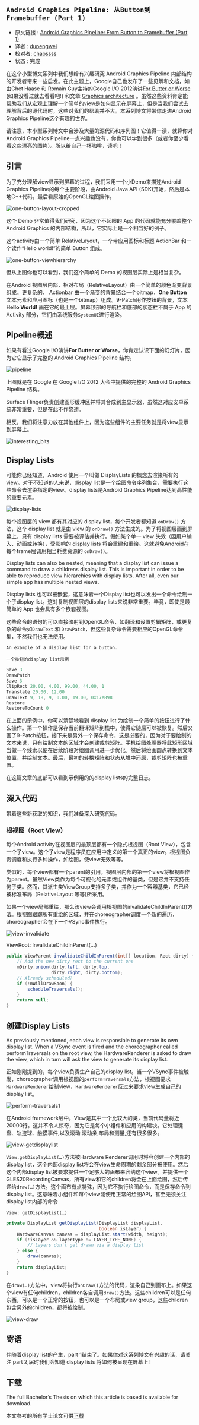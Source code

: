 `Android Graphics Pipeline: 从Button到Framebuffer (Part 1)`
---


* 原文链接 : [Android Graphics Pipeline: From Button to Framebuffer (Part 1)](https://blog.inovex.de/android-graphics-pipeline-from-button-to-framebuffer-part-1/)
* 译者 : [dupengwei](https://github.com/dupengwei) 
* 校对者: [chaossss](https://github.com/chaossss)   
* 状态 :  完成 



在这个小型博文系列中我们想给有兴趣研究 Android Graphics Pipeline 内部结构的开发者带来一些启发。在此主题上，Google自己也发布了一些见解和文档，如由Chet Haase 和 Romain Guy主持的Google I/O 2012演讲[For Butter or Worse](https://www.youtube.com/watch?v=Q8m9sHdyXnE) (如果没看过就去看看吧!) 和文章 [Graphics architecture](http://source.android.com/devices/graphics/architecture.html) 。虽然这些资料肯定能帮助我们从宏观上理解一个简单的view是如何显示在屏幕上，但是当我们尝试去理解背后的源代码时，这些对我们的帮助并不大。本系列博文将带你走进Android Graphics Pipeline这个有趣的世界。

请注意，本小型系列博文中会涉及大量的源代码和序列图！它值得一读，就算你对Android Graphics Pipeline一点兴趣也没有，你也可以学到很多（或者你至少看看这些漂亮的图片）。所以给自己一杯咖啡，读吧！

## 引言

为了充分理解view显示到屏幕的过程，我们采用一个小Demo来描述Android Graphics Pipeline的每个主要阶段，由Android Java API (SDK)开始，然后是本地C++代码，最后看原始的OpenGL绘图操作。


![one-button-layout-cropped](http://img.my.csdn.net/uploads/201504/09/1428538541_6558.png)

这个 Demo 非常值得我们研究，因为这个不起眼的 App 的代码就能充分覆盖整个 Android Graphics 的内部结构，所以，它实际上是一个相当好的例子。

这个activity由一个简单 RelativeLayout，一个带应用图标和标题 ActionBar 和一个读作“Hello world!”的简单 Button 组成。

![one-button-viewhierarchy](http://img.my.csdn.net/uploads/201504/09/1428538541_8737.png)

但从上图你也可以看到，我们这个简单的 Demo 的视图层实际上是相当复杂。

在Android 视图层内部，相对布局（RelativeLayout）由一个简单的颜色渐变背景组成。更复杂的， Actionbar 由一个渐变的背景结合一个bitmap，**One Button** 文本元素和应用图标（也是一个bitmap）组成。9-Patch用作按钮的背景，文本 **Hello World!** 画在它的最上层。屏幕顶部的导航栏和底部的状态栏不属于 App 的 Activity 部分，它们由系统服务`SystemUI`进行渲染。

## Pipeline概述

如果有看过Google I/O演讲**For Butter or Worse**，你肯定认识下面的幻灯片，因为它它显示了完整的 Android Graphics Pipeline 结构。

![pipeline](http://img.my.csdn.net/uploads/201504/09/1428538607_4861.png)

上图就是在 Google 在 Google I/O 2012 大会中提供的完整的 Android Graphics Pipeline 结构。

Surface Flinger负责创建图形缓冲区并将其合成到主显示器，虽然这对应安卓系统非常重要，但是在此不作赘述。

相反，我们将注意力放在其他组件上，因为这些组件的主要任务就是将view显示到屏幕上。

![interesting_bits](http://img.my.csdn.net/uploads/201504/09/1428538541_4202.png)

## Display Lists

可能你已经知道，Android 使用一个叫做 DisplayLists 的概念去渲染所有的view。对于不知道的人来说，display list是一个绘图命令序列集合，需要执行这些命令去渲染指定的view。display lists是Android Graphics Pipeline达到高性能的重要元素。


![display-lists](http://img.my.csdn.net/uploads/201504/09/1428538540_9146.png)

每个视图层的 view 都有其对应的 display list，每个开发者都知道 `onDraw()` 方法，这个 display list 就是由 view 的 `onDraw()` 方法生成的。为了将视图层画到屏幕上，只有 display lists 需要被评估并执行。假如某个单一 view 失效（因用户输入、动画或转换），受影响的 display lists 将会重建和重绘。这就避免Android在每个frame层调用相当耗费资源的 `onDraw()`。

Display lists can also be nested, meaning that a display list can issue a command to draw a childrens display list. This is important in order to be able to reproduce view hierarchies with display lists. After all, even our simple app has multiple nested views.

Display lists 也可以被嵌套，这意味着一个Display list也可以发出一个命令绘制一个子display list。这对复制视图层的display lists来说非常重要。毕竟，即使是最简单的 App 也会具有多个嵌套视图。

这些命令的语句的可以直接映射到OpenGL命令，如翻译和设置剪辑矩阵，或更复杂的命令如`DrawText` 和 `DrawPatch`，但这些复杂命令需要相应的OpenGL命令集，不然我们也无法使用。

`An example of a display list for a button.`

`一个按钮的display list示例`

```java
Save 3
DrawPatch
Save 3
ClipRect 20.00, 4.00, 99.00, 44.00, 1
Translate 20.00, 12.00
DrawText 9, 18, 9, 0.00, 19.00, 0x17e898
Restore
RestoreToCount 0
```

在上面的示例中，你可以清楚地看到 display list 为绘制一个简单的按钮进行了什么操作。第一个操作是保存当前翻译矩阵到栈中，使得它随后可以被恢复。然后又画了9-Patch按钮，接下来是另外一个保存命令，这是必要的，因为对于要绘制的文本来说，只有绘制文本的区域才会创建裁剪矩阵。手机绘图处理器将此矩形区域当做一个线索以便在后续阶段对绘图调用进一步优化。然后将绘画圆点转换到文本位置，并绘制文本。最后，最初的转换矩阵和状态从堆中还原，裁剪矩阵也被重置。

在这篇文章的底部可以看到示例用的的display lists的完整日志。

## 深入代码

带着这些新获取的知识，我们准备深入研究代码。

### 根视图（Root View）

每个Android activity在视图层的最顶层都有一个隐式根视图（Root View），包含一个子view。这个子view是程序员在应用中定义的第一个真正的view。根视图负责调度和执行多种操作，如绘图，使view无效等等。

类似的，每个view都有一个parent的引用。视图层内部的第一个view将根视图作为parent。虽然View类作为每个可视化的元素或组件的基类，但是它并不支持任何子类。然而，其派生类ViewGroup支持多子类，并作为一个容器基类，它已经被标准布局（RelativeLayout 等等)所采用。

如果一个view局部重绘，那么该view会调用根视图的invalidateChildInParent()方法。根视图跟踪所有重绘的区域，并在choreographer调度一个新的遍历，choreographer会在下一个VSync事件执行。

![view-invalidate](http://img.my.csdn.net/uploads/201504/09/1428538608_9350.png)

ViewRoot: InvalidateChildInParent(…)

```java
public ViewParent invalidateChildInParent(int[] location, Rect dirty) {
    // Add the new dirty rect to the current one
    mDirty.union(dirty.left, dirty.top, 
                 dirty.right, dirty.bottom);
    // Already scheduled?
    if (!mWillDrawSoon) {
        scheduleTraversals();
    }
    return null;
}
```

## 创建Display Lists

As previously mentioned, each view is responsible to generate its own display list. When a VSync event is fired and the choreographer called performTraversals on the root view, the  HardwareRenderer is asked to draw the view, which in turn will ask the view to generate its display list.

正如刚刚提到的，每个view负责生产自己的display list。当一个VSync事件被触发，choreographer调用根视图的`performTraversals`方法，根视图要求`HardwareRenderer`绘制view，`HardwareRenderer`反过来要求view生成自己的display list。

![perform-traversals1](http://img.my.csdn.net/uploads/201504/09/1428538542_9748.png)

在Android framework层中，View是其中一个比较大的类，当前代码量将近20000行。这并不令人惊奇，因为它是每个小组件和应用的构建块。它处理键盘、轨迹球、触摸事件,以及滚动,滚动条,布局和测量,还有很多很多。

![view-getdisplaylist](http://img.my.csdn.net/uploads/201504/09/1428538608_4788.png)

`View.getDisplayList(…)`方法被Hardware Renderer调用时将会创建一个内部的display list，这个内部display list将会在view生命周期的剩余部分被使用。然后这个内部display list被要求提供一个足够大的画布来容纳这个view。并提供一个GLES20RecordingCanvas，所有view和它的children将会在上面绘图，然后传递给`draw(…)`方法。这个画布有点特殊，因为它不执行绘图命令，而是保存命令到display list。这意味着小组件和每个view能使用正常的绘图API，甚至无须关注display list内部的命令

`View: getDisplayList(…)`
```java
private DisplayList getDisplayList(DisplayList displayList, 
                                   boolean isLayer) {
    HardwareCanvas canvas = displayList.start(width, height);
    if (!isLayer && layerType != LAYER_TYPE_NONE) {
        // Layers don't get drawn via a display list
    } else {
        draw(canvas);
    }
    return displayList;
}
```

在`draw(…)`方法中，view将执行`onDraw()`方法的代码，渲染自己到画布上。如果这个view有任何children，children各自调用`draw()`方法。这些children可以是任何东西，可以是一个正常的按钮，也可以是一个布局或view group，这些children包含另外的children，都将被绘制。

![view-draw](http://img.my.csdn.net/uploads/201504/09/1428538608_8013.png)

## 寄语

伴随着display list的产生，part 1结束了。如果你对这系列博文有兴趣的话，请关注 part 2,届时我们会知道 display lists 将如何被呈现在屏幕上!

## 下载

The full Bachelor’s Thesis on which this article is based is available for download.

本文参考的所有学士论文可供[下载](http://mathias-garbe.de/files/introduction-android-graphics.pdf)





